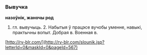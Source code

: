 ### Вывучка
**назоўнік, жаночы род**

1. гл. вывучыць. 2. Набытыя ў працэсе вучобы уменне, навыкі, практычны вопыт. Добрая в. Военная в.

<a rel="author">[http://rv-blr.com/](http://rv-blr.com/slounik.jsp?letterId=0&maskId=0&pageId=567)</a>
